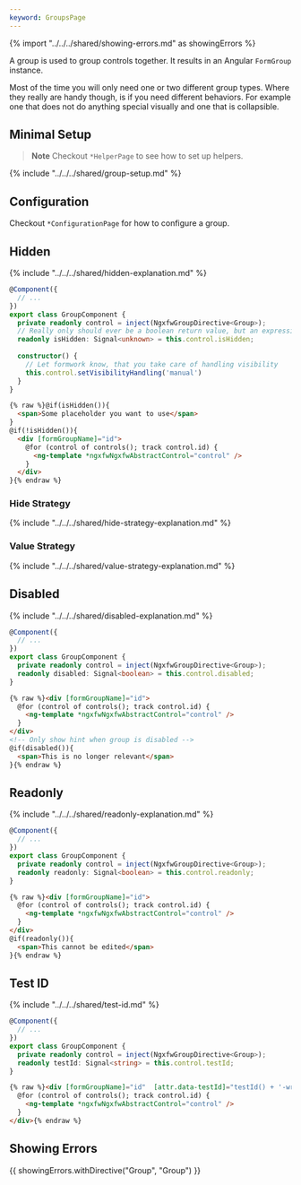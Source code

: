 ```yaml
---
keyword: GroupsPage
---
```

{% import "../../../shared/showing-errors.md" as showingErrors %}

A group is used to group controls together. It results in an Angular `FormGroup` instance.

Most of the time you will only need one or two different group types. Where they really are handy though, is if you need different behaviors. For example one that does not do anything special visually and one that is collapsible.


## Minimal Setup
> **Note**
> Checkout `*HelperPage` to see how to set up helpers.

{% include "../../../shared/group-setup.md" %}

## Configuration

Checkout `*ConfigurationPage` for how to configure a group.

## Hidden

{% include "../../../shared/hidden-explanation.md" %}

```ts name="group.component.ts"  group="group-visibility"
@Component({
  // ...
})
export class GroupComponent {
  private readonly control = inject(NgxfwGroupDirective<Group>);
  // Really only should ever be a boolean return value, but an expression could also return a number, string or object
  readonly isHidden: Signal<unknown> = this.control.isHidden; 
  
  constructor() {
    // Let formwork know, that you take care of handling visibility
    this.control.setVisibilityHandling('manual')
  }
}
```

```html name="group.component.html" group="group-visibility"
{% raw %}@if(isHidden()){
  <span>Some placeholder you want to use</span>
}
@if(!isHidden()){
  <div [formGroupName]="id">
    @for (control of controls(); track control.id) {
      <ng-template *ngxfwNgxfwAbstractControl="control" />
    }
  </div>
}{% endraw %}
```

### Hide Strategy

{% include "../../../shared/hide-strategy-explanation.md" %}


### Value Strategy

{% include "../../../shared/value-strategy-explanation.md" %}

## Disabled

{% include "../../../shared/disabled-explanation.md" %}

```ts name="group.component.ts"  group="group-disabled"
@Component({
  // ...
})
export class GroupComponent {
  private readonly control = inject(NgxfwGroupDirective<Group>);
  readonly disabled: Signal<boolean> = this.control.disabled;
}
```

```html name="group.component.html" group="group-disabled"
{% raw %}<div [formGroupName]="id">
  @for (control of controls(); track control.id) {
    <ng-template *ngxfwNgxfwAbstractControl="control" />
  }
</div>
<!-- Only show hint when group is disabled -->
@if(disabled()){
  <span>This is no longer relevant</span>
}{% endraw %}
```

## Readonly

{% include "../../../shared/readonly-explanation.md" %}

```ts name="group.component.ts"  group="group-readonly"
@Component({
  // ...
})
export class GroupComponent {
  private readonly control = inject(NgxfwGroupDirective<Group>);
  readonly readonly: Signal<boolean> = this.control.readonly;
}
```

```html name="group.component.html" group="group-readonly"
{% raw %}<div [formGroupName]="id">
  @for (control of controls(); track control.id) {
    <ng-template *ngxfwNgxfwAbstractControl="control" />
  }
</div>
@if(readonly()){
  <span>This cannot be edited</span>
}{% endraw %}
```

## Test ID

{% include "../../../shared/test-id.md" %}

```ts name="group.component.ts"  group="group-testid"
@Component({
  // ...
})
export class GroupComponent {
  private readonly control = inject(NgxfwGroupDirective<Group>);
  readonly testId: Signal<string> = this.control.testId;
}
```

```html name="group.component.html" group="group-testid"
{% raw %}<div [formGroupName]="id"  [attr.data-testId]="testId() + '-wrapper'">
  @for (control of controls(); track control.id) {
    <ng-template *ngxfwNgxfwAbstractControl="control" />
  }
</div>{% endraw %}
```

## Showing Errors
{{ showingErrors.withDirective("Group", "Group") }} 
 
